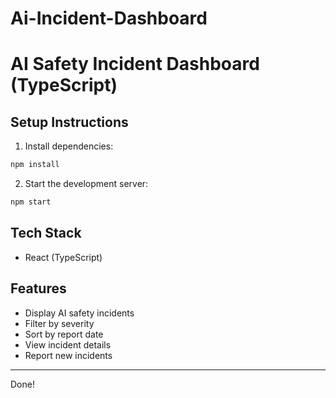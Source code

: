 # Ai-Incident-Dashboard
# AI Safety Incident Dashboard (TypeScript)

## Setup Instructions

1. Install dependencies:

```bash
npm install
```

2. Start the development server:

```bash
npm start
```

## Tech Stack
- React (TypeScript)

## Features
- Display AI safety incidents
- Filter by severity
- Sort by report date
- View incident details
- Report new incidents

---

Done!
